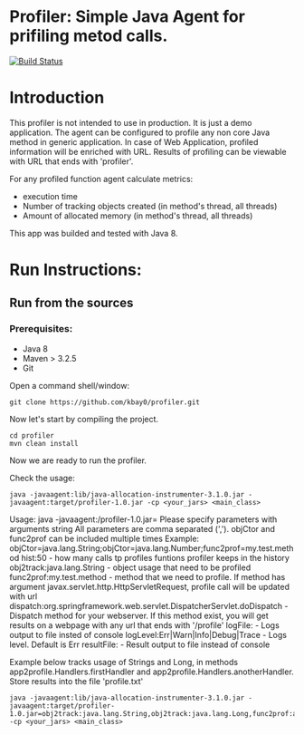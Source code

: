 # Profiler: Simple Java Agent for prifiling metod calls.

[![Build Status](https://travis-ci.com/kbay0/profiler.svg?branch=master)](https://travis-ci.com/kbay0/profiler)

# Introduction

This profiler is not intended to use in production. It is just a demo application.
The agent can be configured to profile any non core Java method in generic application. In case of Web Application, profiled information will be enriched with URL. Results of profiling can be viewable with URL that ends with 'profiler'.

For any profiled function agent calculate metrics:
- execution time
- Number of tracking objects created (in method's thread, all threads)
- Amount of allocated memory (in method's thread, all threads)

This app was builded and tested with Java 8.

# Run Instructions:

## Run from the sources

### Prerequisites:

* Java 8
* Maven > 3.2.5
* Git

Open a command shell/window:

```Shell
git clone https://github.com/kbay0/profiler.git
```

Now let's start by compiling the project.

```Shell
cd profiler
mvn clean install
```

Now we are ready to run the profiler.

Check the usage:
```Shell
java -javaagent:lib/java-allocation-instrumenter-3.1.0.jar -javaagent:target/profiler-1.0.jar -cp <your_jars> <main_class>
```
Usage: java -javaagent:<path>/profiler-1.0.jar=<arguments>
Please specify parameters with arguments string
All parameters are comma separated (','). objCtor and func2prof can be included multiple times
Example: objCtor=java.lang.String;objCtor=java.lang.Number;func2prof=my.test.method
  hist:50                    - how many calls tp profiles funtions profiler keeps in the history
  obj2track:java.lang.String - object usage that need to be profiled
  func2prof:my.test.method   - method that we need to profile. If method
                             has argument javax.servlet.http.HttpServletRequest, profile call will be
                             updated with url
  dispatch:org.springframework.web.servlet.DispatcherServlet.doDispatch - Dispatch method for your webserver.
                             If this method exist, you will get results on a webpage with any url that ends with '/profile'
  logFile:<file name>        - Logs output to file insted of console
  logLevel:Err|Warn|Info|Debug|Trace - Logs level. Default is Err
  resultFile:<file name>     - Result output to file instead of console


Example below tracks usage of Strings and Long, in methods app2profile.Handlers.firstHandler and app2profile.Handlers.anotherHandler. Store results into the file 'profile.txt'

```
java -javaagent:lib/java-allocation-instrumenter-3.1.0.jar -javaagent:target/profiler-1.0.jar=obj2track:java.lang.String,obj2track:java.lang.Long,func2prof:app2profile.Handlers.firstHandler,func2prof:app2profile.Handlers.anotherHandler -cp <your_jars> <main_class>
```

